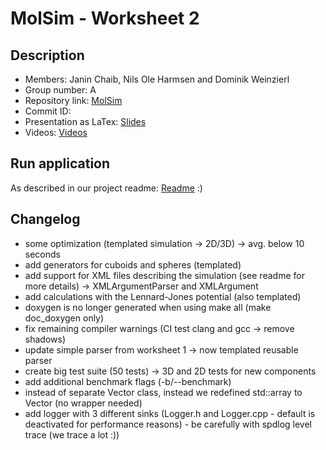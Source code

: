 # MolSim - Worksheet 2

## Description

- Members: Janin Chaib, Nils Ole Harmsen and Dominik Weinzierl
- Group number: A
- Repository link: [MolSim](https://github.com/Dominik-Weinzierl/MolSim)
- Commit ID:
- Presentation as LaTex: [Slides](https://latex.tum.de/read/qskyvcxtbywk)
- Videos: [Videos](http://home.in.tum.de/~harmsen/mdpraktikum/sheet2/)

## Run application

As described in our project readme: [Readme](https://github.com/Dominik-Weinzierl/MolSim/blob/main/README.md) :)

## Changelog

- some optimization (templated simulation -> 2D/3D) -> avg. below 10 seconds
- add generators for cuboids and spheres (templated)
- add support for XML files describing the simulation (see readme for more details) -> XMLArgumentParser and XMLArgument
- add calculations with the Lennard-Jones potential (also templated)
- doxygen is no longer generated when using make all (make doc_doxygen only)
- fix remaining compiler warnings (CI test clang and gcc -> remove shadows)
- update simple parser from worksheet 1 -> now templated reusable parser
- create big test suite (50 tests) -> 3D and 2D tests for new components
- add additional benchmark flags (-b/--benchmark)
- instead of separate Vector class, instead we redefined std::array to Vector (no wrapper needed)
- add logger with 3 different sinks (Logger.h and Logger.cpp - default is deactivated for performance reasons) - be
  carefully with spdlog level trace (we trace a lot :))
